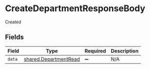 # CreateDepartmentResponseBody

Created


## Fields

| Field                                                                 | Type                                                                  | Required                                                              | Description                                                           |
| --------------------------------------------------------------------- | --------------------------------------------------------------------- | --------------------------------------------------------------------- | --------------------------------------------------------------------- |
| `data`                                                                | [shared.DepartmentRead](../../../sdk/models/shared/departmentread.md) | :heavy_minus_sign:                                                    | N/A                                                                   |